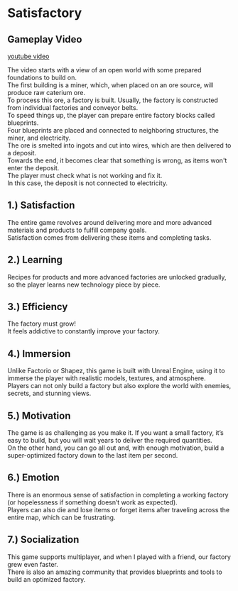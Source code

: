 # Satisfactory

## Gameplay Video

[youtube video](https://www.youtube.com/watch?v=2CXvH-gpP_4)

The video starts with a view of an open world with some prepared foundations to build on.  
The first building is a miner, which, when placed on an ore source, will produce raw caterium ore.  
To process this ore, a factory is built. Usually, the factory is constructed from individual factories and conveyor belts.  
To speed things up, the player can prepare entire factory blocks called blueprints.  
Four blueprints are placed and connected to neighboring structures, the miner, and electricity.  
The ore is smelted into ingots and cut into wires, which are then delivered to a deposit.  
Towards the end, it becomes clear that something is wrong, as items won't enter the deposit.  
The player must check what is not working and fix it.  
In this case, the deposit is not connected to electricity.

## 1.) Satisfaction

The entire game revolves around delivering more and more advanced materials and products to fulfill company goals.  
Satisfaction comes from delivering these items and completing tasks.

## 2.) Learning

Recipes for products and more advanced factories are unlocked gradually, so the player learns new technology piece by piece.

## 3.) Efficiency

The factory must grow!  
It feels addictive to constantly improve your factory.

## 4.) Immersion

Unlike Factorio or Shapez, this game is built with Unreal Engine, using it to immerse the player with realistic models, textures, and atmosphere.  
Players can not only build a factory but also explore the world with enemies, secrets, and stunning views.

## 5.) Motivation

The game is as challenging as you make it. If you want a small factory, it’s easy to build, but you will wait years to deliver the required quantities.  
On the other hand, you can go all out and, with enough motivation, build a super-optimized factory down to the last item per second.

## 6.) Emotion

There is an enormous sense of satisfaction in completing a working factory (or hopelessness if something doesn’t work as expected).  
Players can also die and lose items or forget items after traveling across the entire map, which can be frustrating.

## 7.) Socialization

This game supports multiplayer, and when I played with a friend, our factory grew even faster.  
There is also an amazing community that provides blueprints and tools to build an optimized factory.
